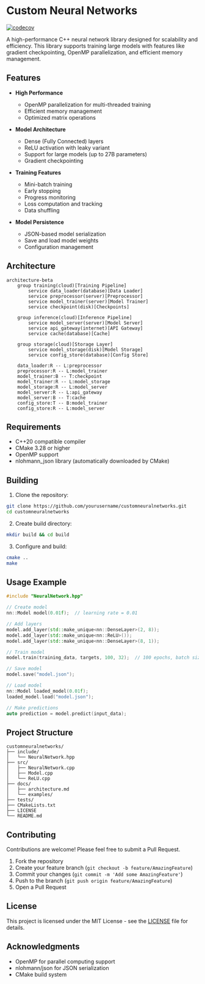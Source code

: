# Custom Neural Networks

[![codecov](https://codecov.io/gh/yourusername/customneuralnetworks/branch/main/graph/badge.svg?token=PLACEHOLDER_CODECOV_TOKEN)](https://codecov.io/gh/yourusername/customneuralnetworks)

A high-performance C++ neural network library designed for scalability and efficiency. This library supports training large models with features like gradient checkpointing, OpenMP parallelization, and efficient memory management.

## Features

- **High Performance**
  - OpenMP parallelization for multi-threaded training
  - Efficient memory management
  - Optimized matrix operations

- **Model Architecture**
  - Dense (Fully Connected) layers
  - ReLU activation with leaky variant
  - Support for large models (up to 27B parameters)
  - Gradient checkpointing

- **Training Features**
  - Mini-batch training
  - Early stopping
  - Progress monitoring
  - Loss computation and tracking
  - Data shuffling

- **Model Persistence**
  - JSON-based model serialization
  - Save and load model weights
  - Configuration management

## Architecture

```mermaid
architecture-beta
    group training(cloud)[Training Pipeline]
        service data_loader(database)[Data Loader]
        service preprocessor(server)[Preprocessor]
        service model_trainer(server)[Model Trainer]
        service checkpoint(disk)[Checkpoints]
        
    group inference(cloud)[Inference Pipeline]
        service model_server(server)[Model Server]
        service api_gateway(internet)[API Gateway]
        service cache(database)[Cache]
        
    group storage(cloud)[Storage Layer]
        service model_storage(disk)[Model Storage]
        service config_store(database)[Config Store]
        
    data_loader:R -- L:preprocessor
    preprocessor:R -- L:model_trainer
    model_trainer:B -- T:checkpoint
    model_trainer:R -- L:model_storage
    model_storage:R -- L:model_server
    model_server:R -- L:api_gateway
    model_server:B -- T:cache
    config_store:T -- B:model_trainer
    config_store:R -- L:model_server
```

## Requirements

- C++20 compatible compiler
- CMake 3.28 or higher
- OpenMP support
- nlohmann_json library (automatically downloaded by CMake)

## Building

1. Clone the repository:
```bash
git clone https://github.com/yourusername/customneuralnetworks.git
cd customneuralnetworks
```

2. Create build directory:
```bash
mkdir build && cd build
```

3. Configure and build:
```bash
cmake ..
make
```

## Usage Example

```cpp
#include "NeuralNetwork.hpp"

// Create model
nn::Model model(0.01f);  // learning rate = 0.01

// Add layers
model.add_layer(std::make_unique<nn::DenseLayer>(2, 8));
model.add_layer(std::make_unique<nn::ReLU>());
model.add_layer(std::make_unique<nn::DenseLayer>(8, 1));

// Train model
model.train(training_data, targets, 100, 32);  // 100 epochs, batch size 32

// Save model
model.save("model.json");

// Load model
nn::Model loaded_model(0.01f);
loaded_model.load("model.json");

// Make predictions
auto prediction = model.predict(input_data);
```

## Project Structure

```
customneuralnetworks/
├── include/
│   └── NeuralNetwork.hpp
├── src/
│   ├── NeuralNetwork.cpp
│   ├── Model.cpp
│   └── ReLU.cpp
├── docs/
│   ├── architecture.md
│   └── examples/
├── tests/
├── CMakeLists.txt
├── LICENSE
└── README.md
```

## Contributing

Contributions are welcome! Please feel free to submit a Pull Request.

1. Fork the repository
2. Create your feature branch (`git checkout -b feature/AmazingFeature`)
3. Commit your changes (`git commit -m 'Add some AmazingFeature'`)
4. Push to the branch (`git push origin feature/AmazingFeature`)
5. Open a Pull Request

## License

This project is licensed under the MIT License - see the [LICENSE](LICENSE) file for details.

## Acknowledgments

- OpenMP for parallel computing support
- nlohmann/json for JSON serialization
- CMake build system
